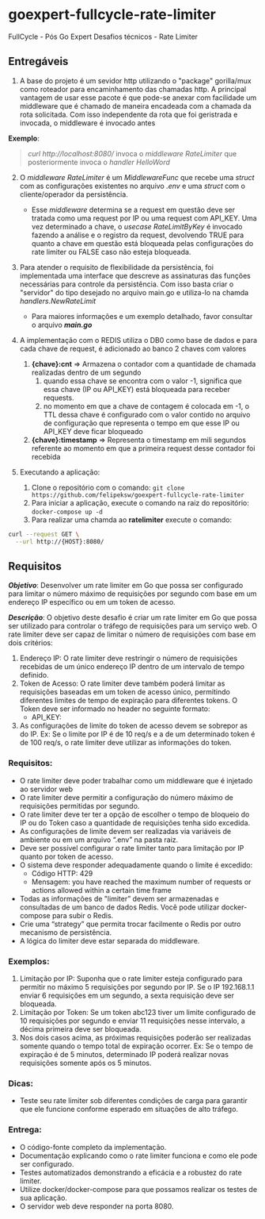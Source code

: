 # goexpert-fullcycle-rate-limiter
FullCycle - Pós Go Expert Desafios técnicos - Rate Limiter

## Entregáveis
1. A base do projeto é um sevidor http utilizando o "package" gorilla/mux como roteador para encaminhamento das chamadas http. A principal vantagem
de usar esse pacote é que pode-se anexar com facilidade um middleware que é chamado de maneira encadeada com a chamada da rota solicitada. Com isso
independente da rota que foi geristrada e invocada, o middleware é invocado antes

**Exemplo**:
> *curl http://localhost:8080/* invoca o *middleware RateLimiter* que posteriormente invoca o *handler HelloWord*

2. O *middleware RateLimiter* é um *MiddlewareFunc* que recebe uma *struct* com as configurações existentes no arquivo *.env* e uma *struct* com o
cliente/operador da persistência.

    * Esse *middleware* determina se a request em questão deve ser tratada como uma request por IP ou uma request com API_KEY. Uma vez determinado a chave,
o *usecase RateLimitByKey* é invocado fazendo a análise e o registro da request, devolvendo TRUE para quanto a chave em questão está bloqueada pelas
configurações do rate limiter ou FALSE caso não esteja bloqueada.

3. Para atender o requisito de flexibilidade da persistência, foi implementada uma interface que descreve as assinaturas das funções necessárias para
controle da persistência. Com isso basta criar o "servidor" do tipo desejado no arquivo main.go e utiliza-lo na chamda *handlers.NewRateLimit*

    * Para maiores informações e um exemplo detalhado, favor consultar o arquivo ***main.go***

4. A implementação com o REDIS utiliza o DB0  como base de dados e para cada chave de request, é adicionado ao banco 2 chaves com valores

    1. **{chave}:cnt** => Armazena o contador com a quantidade de chamada realizadas dentro de um segundo
        1. quando essa chave se encontra com o valor -1, significa que essa chave (IP ou API_KEY) está bloqueada para receber requests.
        2. no momento em que a chave de contagem é colocada em -1, o TTL dessa chave é configurado com o valor contido no arquivo de configuração que
        representa o tempo em que esse IP ou API_KEY deve ficar bloqueado
    2. **{chave}:timestamp** => Representa o timestamp em mili segundos referente ao momento em que a primeira request desse contador foi recebida

5. Executando a aplicação:

    1. Clone o repositório com o comando: `git clone https://github.com/felipeksw/goexpert-fullcycle-rate-limiter`
    2. Para iniciar a aplicação, execute o comando na raiz do repositório: `docker-compose up -d`
    3. Para realizar uma chamda ao **ratelimiter** execute o comando:
```sh
curl --request GET \
  --url http://{HOST}:8080/
```



## Requisitos
***Objetivo***: Desenvolver um rate limiter em Go que possa ser configurado para limitar o número máximo de requisições por segundo com base em um endereço IP específico ou em um token de acesso.

***Descrição***: O objetivo deste desafio é criar um rate limiter em Go que possa ser utilizado para controlar o tráfego de requisições para um serviço web. O rate limiter deve ser capaz de limitar o número de requisições com base em dois critérios:

1. Endereço IP: O rate limiter deve restringir o número de requisições recebidas de um único endereço IP dentro de um intervalo de tempo definido.
2. Token de Acesso: O rate limiter deve também poderá limitar as requisições baseadas em um token de acesso único, permitindo diferentes limites de tempo de expiração para diferentes tokens. O Token deve ser informado no header no seguinte formato:
    * API_KEY: <TOKEN>
3. As configurações de limite do token de acesso devem se sobrepor as do IP. Ex: Se o limite por IP é de 10 req/s e a de um determinado token é de 100 req/s, o rate limiter deve utilizar as informações do token.

### Requisitos:
* O rate limiter deve poder trabalhar como um middleware que é injetado ao servidor web
* O rate limiter deve permitir a configuração do número máximo de requisições permitidas por segundo.
* O rate limiter deve ter ter a opção de escolher o tempo de bloqueio do IP ou do Token caso a quantidade de requisições tenha sido excedida.
* As configurações de limite devem ser realizadas via variáveis de ambiente ou em um arquivo “.env” na pasta raiz.
* Deve ser possível configurar o rate limiter tanto para limitação por IP quanto por token de acesso.
* O sistema deve responder adequadamente quando o limite é excedido:
    * Código HTTP: 429
    * Mensagem: you have reached the maximum number of requests or actions allowed within a certain time frame
* Todas as informações de "limiter” devem ser armazenadas e consultadas de um banco de dados Redis. Você pode utilizar docker-compose para subir o Redis.
* Crie uma “strategy” que permita trocar facilmente o Redis por outro mecanismo de persistência.
* A lógica do limiter deve estar separada do middleware.

### Exemplos:
1. Limitação por IP: Suponha que o rate limiter esteja configurado para permitir no máximo 5 requisições por segundo por IP. Se o IP 192.168.1.1 enviar 6 requisições em um segundo, a sexta requisição deve ser bloqueada.
2. Limitação por Token: Se um token abc123 tiver um limite configurado de 10 requisições por segundo e enviar 11 requisições nesse intervalo, a décima primeira deve ser bloqueada.
3. Nos dois casos acima, as próximas requisições poderão ser realizadas somente quando o tempo total de expiração ocorrer. Ex: Se o tempo de expiração é de 5 minutos, determinado IP poderá realizar novas requisições somente após os 5 minutos.

### Dicas:
* Teste seu rate limiter sob diferentes condições de carga para garantir que ele funcione conforme esperado em situações de alto tráfego.

### Entrega:
* O código-fonte completo da implementação.
* Documentação explicando como o rate limiter funciona e como ele pode ser configurado.
* Testes automatizados demonstrando a eficácia e a robustez do rate limiter.
* Utilize docker/docker-compose para que possamos realizar os testes de sua aplicação.
* O servidor web deve responder na porta 8080.